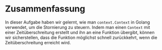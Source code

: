 # Zusammenfassung

In dieser Aufgabe haben wir gelernt, wie man `context.Context` in Golang verwendet, um die Stornierung zu steuern. Indem man einen `Context` mit einer Zeitüberschreitung erstellt und ihn an eine Funktion übergibt, können wir sicherstellen, dass die Funktion möglichst schnell zurückkehrt, wenn die Zeitüberschreitung erreicht wird.
